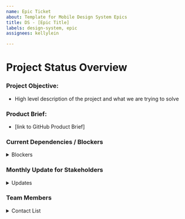 ```yaml
---
name: Epic Ticket
about: Template for Mobile Design System Epics
title: DS - [Epic Title]
labels: design-system, epic
assignees: kellylein

---
```


# Project Status Overview

### Project Objective:

- High level description of the project and what we are trying to solve

### Product Brief:
- [link to GitHub Product Brief]

### Current Dependencies / Blockers
<details>
<summary>Blockers</summary>

|Blocker | Team / Owner | Est to Resolution |
|-------|---------|-------| 
| Internal dependency ? |   |
| External dependency ?  |   |
|  |   |


</details>

### Monthly Update for Stakeholders
<details>
<summary>Updates</summary>

|Month| Project Health | Progress & Key Accomplishments| Issues/Risks/Blockers|
|-------| ---------|--------|---------|
|Month Year | 
|Month Year| .....
|Month Year|
|Month Year|
</details>

### Team Members

<details>
<summary>Contact List</summary>

**VA:**
- **Mobile OCTO Product Leads:** Rachel Han or  Ryan Thurlwell
- **VA OCTO Product Leads:** 
- **External Team 1 & Role:**
- **External Team 1 & Role:**


**Ad Hoc:** 
- **Mobile Team**: Global, Health and Benefits, Design System, QA, API 
- **Mobile Team Lead:** 
- **FE Engineering:**
- **BE Engineering:** 
- **Design:**
- **Content**
- **QA:**
- **Mobile Teams that are involved:** Global, Health and Benefits, Design System, QA, API 


</details>
